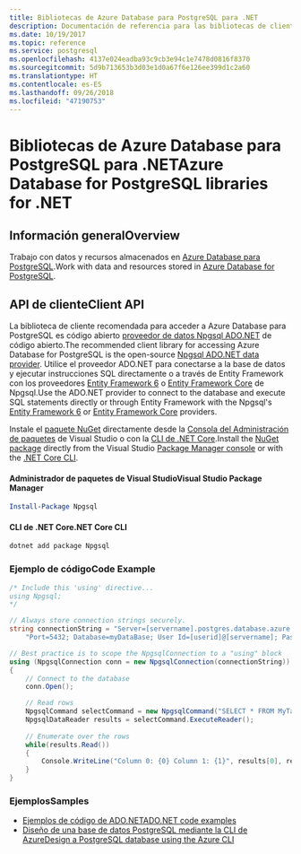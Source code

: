 ```yaml
---
title: Bibliotecas de Azure Database para PostgreSQL para .NET
description: Documentación de referencia para las bibliotecas de cliente de .NET para Azure Database para PostgreSQL
ms.date: 10/19/2017
ms.topic: reference
ms.service: postgresql
ms.openlocfilehash: 4137e024eadba93c9cb3e94c1e7478d0816f8370
ms.sourcegitcommit: 5d9b713653b3d03e1d0a67f6e126ee399d1c2a60
ms.translationtype: HT
ms.contentlocale: es-ES
ms.lasthandoff: 09/26/2018
ms.locfileid: "47190753"
---
```

# <a name="azure-database-for-postgresql-libraries-for-net"></a><span data-ttu-id="c0cd2-103">Bibliotecas de Azure Database para PostgreSQL para .NET</span><span class="sxs-lookup"><span data-stu-id="c0cd2-103">Azure Database for PostgreSQL libraries for .NET</span></span>

## <a name="overview"></a><span data-ttu-id="c0cd2-104">Información general</span><span class="sxs-lookup"><span data-stu-id="c0cd2-104">Overview</span></span>

<span data-ttu-id="c0cd2-105">Trabajo con datos y recursos almacenados en [Azure Database para PostgreSQL](https://docs.microsoft.com/azure/postgresql/).</span><span class="sxs-lookup"><span data-stu-id="c0cd2-105">Work with data and resources stored in [Azure Database for PostgreSQL](https://docs.microsoft.com/azure/postgresql/).</span></span>

## <a name="client-api"></a><span data-ttu-id="c0cd2-106">API de cliente</span><span class="sxs-lookup"><span data-stu-id="c0cd2-106">Client API</span></span>

<span data-ttu-id="c0cd2-107">La biblioteca de cliente recomendada para acceder a Azure Database para PostgreSQL es código abierto [proveedor de datos Npgsql ADO.NET](http://www.npgsql.org/) de código abierto.</span><span class="sxs-lookup"><span data-stu-id="c0cd2-107">The recommended client library for accessing Azure Database for PostgreSQL is the open-source [Npgsql ADO.NET data provider](http://www.npgsql.org/).</span></span> <span data-ttu-id="c0cd2-108">Utilice el proveedor ADO.NET para conectarse a la base de datos y ejecutar instrucciones SQL directamente o a través de Entity Framework con los proveedores [Entity Framework 6](http://www.npgsql.org/ef6/index.html) o [Entity Framework Core](http://www.npgsql.org/efcore/index.html) de Npgsql.</span><span class="sxs-lookup"><span data-stu-id="c0cd2-108">Use the ADO.NET provider to connect to the database and execute SQL statements directly or through Entity Framework with the Npgsql's [Entity Framework 6](http://www.npgsql.org/ef6/index.html) or [Entity Framework Core](http://www.npgsql.org/efcore/index.html) providers.</span></span>

<span data-ttu-id="c0cd2-109">Instale el [paquete NuGet](https://www.nuget.org/packages/Npgsql) directamente desde la [Consola del Administración de paquetes][PackageManager] de Visual Studio o con la [CLI de .NET Core][DotNetCLI].</span><span class="sxs-lookup"><span data-stu-id="c0cd2-109">Install the [NuGet package](https://www.nuget.org/packages/Npgsql) directly from the Visual Studio [Package Manager console][PackageManager] or with the [.NET Core CLI][DotNetCLI].</span></span>

#### <a name="visual-studio-package-manager"></a><span data-ttu-id="c0cd2-110">Administrador de paquetes de Visual Studio</span><span class="sxs-lookup"><span data-stu-id="c0cd2-110">Visual Studio Package Manager</span></span>

```powershell
Install-Package Npgsql
```

#### <a name="net-core-cli"></a><span data-ttu-id="c0cd2-111">CLI de .NET Core</span><span class="sxs-lookup"><span data-stu-id="c0cd2-111">.NET Core CLI</span></span>

```bash
dotnet add package Npgsql
```

### <a name="code-example"></a><span data-ttu-id="c0cd2-112">Ejemplo de código</span><span class="sxs-lookup"><span data-stu-id="c0cd2-112">Code Example</span></span>

```csharp
/* Include this 'using' directive...
using Npgsql;
*/

// Always store connection strings securely. 
string connectionString = "Server=[servername].postgres.database.azure.com; " +
    "Port=5432; Database=myDataBase; User Id=[userid]@[servername]; Password=password;";

// Best practice is to scope the NpgsqlConnection to a "using" block
using (NpgsqlConnection conn = new NpgsqlConnection(connectionString))
{
    // Connect to the database
    conn.Open();

    // Read rows
    NpgsqlCommand selectCommand = new NpgsqlCommand("SELECT * FROM MyTable", conn);
    NpgsqlDataReader results = selectCommand.ExecuteReader();
    
    // Enumerate over the rows
    while(results.Read())
    {
        Console.WriteLine("Column 0: {0} Column 1: {1}", results[0], results[1]);
    }
}
```

### <a name="samples"></a><span data-ttu-id="c0cd2-113">Ejemplos</span><span class="sxs-lookup"><span data-stu-id="c0cd2-113">Samples</span></span>

- [<span data-ttu-id="c0cd2-114">Ejemplos de código de ADO.NET</span><span class="sxs-lookup"><span data-stu-id="c0cd2-114">ADO.NET code examples</span></span>](/dotnet/framework/data/adonet/ado-net-code-examples)
- [<span data-ttu-id="c0cd2-115">Diseño de una base de datos PostgreSQL mediante la CLI de Azure</span><span class="sxs-lookup"><span data-stu-id="c0cd2-115">Design a PostgreSQL database using the Azure CLI</span></span>](https://docs.microsoft.com/azure/postgresql/tutorial-design-database-using-azure-cli)


[PackageManager]: https://docs.microsoft.com/nuget/tools/package-manager-console
[DotNetCLI]: https://docs.microsoft.com/dotnet/core/tools/dotnet-add-package
